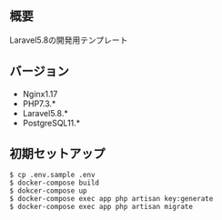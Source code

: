 ## 概要
Laravel5.8の開発用テンプレート

## バージョン
- Nginx1.17
- PHP7.3.*
- Laravel5.8.*
- PostgreSQL11.*

## 初期セットアップ

```
$ cp .env.sample .env
$ docker-compose build
$ dokcer-compose up
$ docker-compose exec app php artisan key:generate
$ docker-compose exec app php artisan migrate
```

